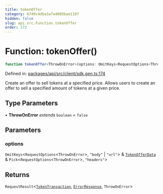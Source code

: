 ```yaml
---
title: tokenOffer
category: 6749c4dba3a7a4005bae1197
hidden: false
slug: api.src.Function.tokenOffer
order: 172
---
```


# Function: tokenOffer()

```ts
function tokenOffer<ThrowOnError>(options: OmitKeys<RequestOptions<ThrowOnError>, "body" | "url"> & TokenOfferData & Pick<RequestOptions<ThrowOnError>, "headers">): RequestResult<TokenTransaction, ErrorResponse, ThrowOnError>
```

Defined in: [packages/api/src/client/sdk.gen.ts:174](https://github.com/zkcloudworker/minatokens-lib/blob/main/packages/api/src/client/sdk.gen.ts#L174)

Create an offer to sell tokens at a specified price.
Allows users to create an offer to sell a specified amount of tokens at a given price.

## Type Parameters

• **ThrowOnError** *extends* `boolean` = `false`

## Parameters

### options

`OmitKeys`\<`RequestOptions`\<`ThrowOnError`\>, `"body"` \| `"url"`\> & [`TokenOfferData`](apisrctypealiastokenofferdata) & `Pick`\<`RequestOptions`\<`ThrowOnError`\>, `"headers"`\>

## Returns

`RequestResult`\<[`TokenTransaction`](apisrctypealiastokentransaction), [`ErrorResponse`](apisrctypealiaserrorresponse), `ThrowOnError`\>
